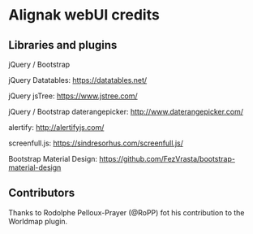 Alignak webUI credits
=====================


Libraries and plugins
---------------------

jQuery / Bootstrap

jQuery Datatables: https://datatables.net/

jQuery jsTree: https://www.jstree.com/

jQuery / Bootstrap daterangepicker: http://www.daterangepicker.com/

alertify: http://alertifyjs.com/

screenfull.js: https://sindresorhus.com/screenfull.js/

Bootstrap Material Design: https://github.com/FezVrasta/bootstrap-material-design


Contributors
------------

Thanks to Rodolphe Pelloux-Prayer (@RoPP) fot his contribution to the Worldmap plugin.
